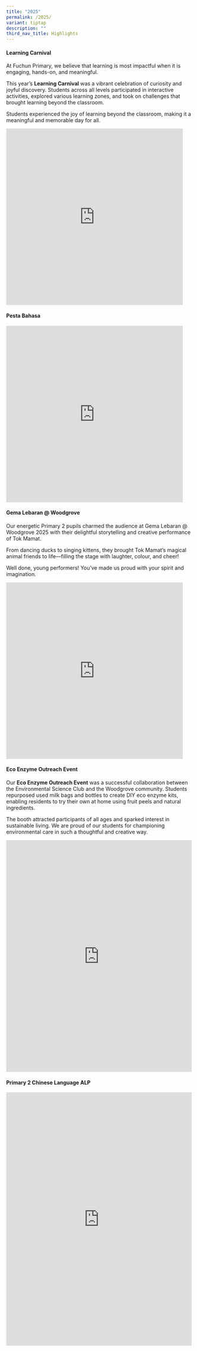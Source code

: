 ```yaml
---
title: "2025"
permalink: /2025/
variant: tiptap
description: ""
third_nav_title: Highlights
---
```

<h4>Learning Carnival</h4>
<p>At Fuchun Primary, we believe that learning is most impactful when it
is engaging, hands-on, and meaningful.</p>
<p>This year’s <strong>Learning Carnival</strong> was a vibrant celebration
of curiosity and joyful discovery. Students across all levels participated
in interactive activities, explored various learning zones, and took on
challenges that brought learning beyond the classroom.</p>
<p>Students experienced the joy of learning beyond the classroom, making
it a meaningful and memorable day for all.</p>
<div class="iframe-wrapper">
<iframe style="border:none;overflow:hidden" height="476" width="476" allowfullscreen="true" frameborder="0" src="https://www.facebook.com/plugins/video.php?height=476&amp;href=https%3A%2F%2Fwww.facebook.com%2FFuchunPrimarySchool.Singapore%2Fvideos%2F704463378961236%2F&amp;show_text=false&amp;width=476&amp;t=0"></iframe>
</div>
<h4>Pesta Bahasa</h4>
<p></p>
<div class="iframe-wrapper">
<iframe style="border:none;overflow:hidden" height="476" width="476" allowfullscreen="true" frameborder="0" src="https://www.facebook.com/plugins/video.php?height=476&amp;href=https%3A%2F%2Fwww.facebook.com%2FFuchunPrimarySchool.Singapore%2Fvideos%2F709158198514772%2F&amp;show_text=false&amp;width=476&amp;t=0"></iframe>
</div>
<h4>Gema Lebaran @ Woodgrove</h4>
<p>Our energetic Primary 2 pupils charmed the audience at Gema Lebaran @
Woodgrove 2025 with their delightful storytelling and creative performance
of Tok Mamat.</p>
<p>From dancing ducks to singing kittens, they brought Tok Mamat’s magical
animal friends to life—filling the stage with laughter, colour, and cheer!</p>
<p>Well done, young performers! You’ve made us proud with your spirit and
imagination.</p>
<div class="iframe-wrapper">
<iframe style="border:none;overflow:hidden" height="476" width="476" allowfullscreen="true" frameborder="0" src="https://www.facebook.com/plugins/video.php?height=476&amp;href=https%3A%2F%2Fwww.facebook.com%2FFuchunPrimarySchool.Singapore%2Fvideos%2F739828588849604%2F&amp;show_text=false&amp;width=476&amp;t=0"></iframe>
</div>
<h4>Eco Enzyme Outreach Event</h4>
<p>Our <strong>Eco Enzyme Outreach Event</strong> was a successful collaboration
between the Environmental Science Club and the Woodgrove community. Students
repurposed used milk bags and bottles to create DIY eco enzyme kits, enabling
residents to try their own at home using fruit peels and natural ingredients.</p>
<p>The booth attracted participants of all ages and sparked interest in sustainable
living. We are proud of our students for championing environmental care
in such a thoughtful and creative way.</p>
<div class="iframe-wrapper">
<iframe style="border:none;overflow:hidden" height="625" width="500" allowfullscreen="true" frameborder="0" src="https://www.facebook.com/plugins/post.php?href=https%3A%2F%2Fwww.facebook.com%2FFuchunPrimarySchool.Singapore%2Fposts%2Fpfbid026xG7KoQN32xjbeeWmxSXdACWoj3R58r2yVT3sGKLBRuxMCy8c7pCYpGYHhvhMYeJl&amp;show_text=true&amp;width=500"></iframe>
</div>
<p></p>
<h4>Primary 2 Chinese Language ALP</h4>
<div class="iframe-wrapper">
<iframe style="border:none;overflow:hidden" height="683" width="500" allowfullscreen="true" frameborder="0" src="https://www.facebook.com/plugins/post.php?href=https%3A%2F%2Fwww.facebook.com%2FFuchunPrimarySchool.Singapore%2Fposts%2Fpfbid025nfGoaryDKoqU8FihGubUtZDbzjcwfKoSd87Sr8z8F2EqW7xNFhBnSAe3P9pyfFnl&amp;show_text=true&amp;width=500"></iframe>
</div>
<p></p>